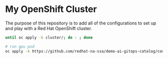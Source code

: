# My OpenShift Cluster

The purpose of this repository is to add all of the configurations to set up and play with a Red Hat OpenShift cluster.

```sh
until oc apply -k cluster/; do : ; done
```

```sh
# run gpu pod
oc apply -k https://github.com/redhat-na-ssa/demo-ai-gitops-catalog/components/app-configs/nvidia-gpu-verification/overlays/one-shot/
```
